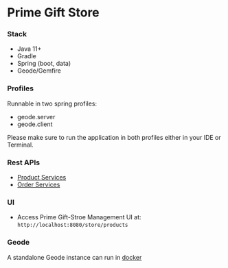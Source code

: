 # Prime Gift Store

### Stack
- Java 11+
- Gradle
- Spring (boot, data)
- Geode/Gemfire

### Profiles

Runnable in two spring profiles:
- geode.server
- geode.client

Please make sure to run the application in both profiles either in your IDE or Terminal.  

### Rest APIs
- [Product Services](postman/Order-APIs.postman_collection.json)
- [Order Services](postman/Product-APIs.postman_collection.json)

### UI 
- Access Prime Gift-Stroe Management UI at: `http://localhost:8080/store/products`

### Geode 

A standalone Geode instance can run in [docker](docker/docker-compose.yaml)
